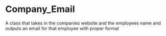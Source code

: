 # Company_Email
A class that takes in the companies website and the employees name and outputs an email for that employee with proper format
